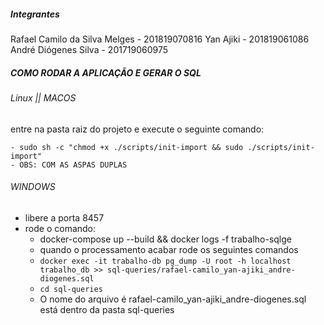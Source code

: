 ##### Integrantes
Rafael Camilo da Silva Melges - 201819070816
Yan Ajiki - 201819061086
André Diógenes Silva - 201719060975

##### COMO RODAR A APLICAÇÃO E GERAR O SQL

###### Linux || MACOS
entre na pasta raiz do projeto e execute o seguinte comando:

    - sudo sh -c "chmod +x ./scripts/init-import && sudo ./scripts/init-import"
    - OBS: COM AS ASPAS DUPLAS

###### WINDOWS
- libere a porta 8457
- rode o comando:
    - docker-compose up --build && docker logs -f trabalho-sqlge
    - quando o processamento acabar rode os seguintes comandos
    - ```docker exec -it trabalho-db pg_dump -U root -h localhost trabalho_db >> sql-queries/rafael-camilo_yan-ajiki_andre-diogenes.sql```
    - ```cd sql-queries```
    - O nome do arquivo é rafael-camilo_yan-ajiki_andre-diogenes.sql está dentro da pasta sql-queries
